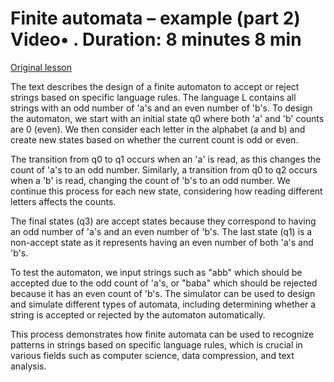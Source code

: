 # Finite automata – example (part 2) Video• . Duration: 8 minutes 8 min

[Original lesson](https://www.coursera.org/learn/uol-fundamentals-of-computer-science/lecture/OZCVe/finite-automata-example-part-2)

The text describes the design of a finite automaton to accept or reject strings based on specific language rules. The language L contains all strings with an odd number of 'a's and an even number of 'b's. To design the automaton, we start with an initial state q0 where both 'a' and 'b' counts are 0 (even). We then consider each letter in the alphabet (a and b) and create new states based on whether the current count is odd or even.

The transition from q0 to q1 occurs when an 'a' is read, as this changes the count of 'a's to an odd number. Similarly, a transition from q0 to q2 occurs when a 'b' is read, changing the count of 'b's to an odd number. We continue this process for each new state, considering how reading different letters affects the counts.

The final states (q3) are accept states because they correspond to having an odd number of 'a's and an even number of 'b's. The last state (q1) is a non-accept state as it represents having an even number of both 'a's and 'b's.

To test the automaton, we input strings such as "abb" which should be accepted due to the odd count of 'a's, or "baba" which should be rejected because it has an even count of 'b's. The simulator can be used to design and simulate different types of automata, including determining whether a string is accepted or rejected by the automaton automatically.

This process demonstrates how finite automata can be used to recognize patterns in strings based on specific language rules, which is crucial in various fields such as computer science, data compression, and text analysis.

